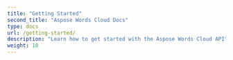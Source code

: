 ```yaml
---
title: "Getting Started"
second_title: "Aspose Words Cloud Docs"
type: docs
url: /getting-started/
description: "Learn how to get started with the Aspose Words Cloud API"
weight: 10
---
```


